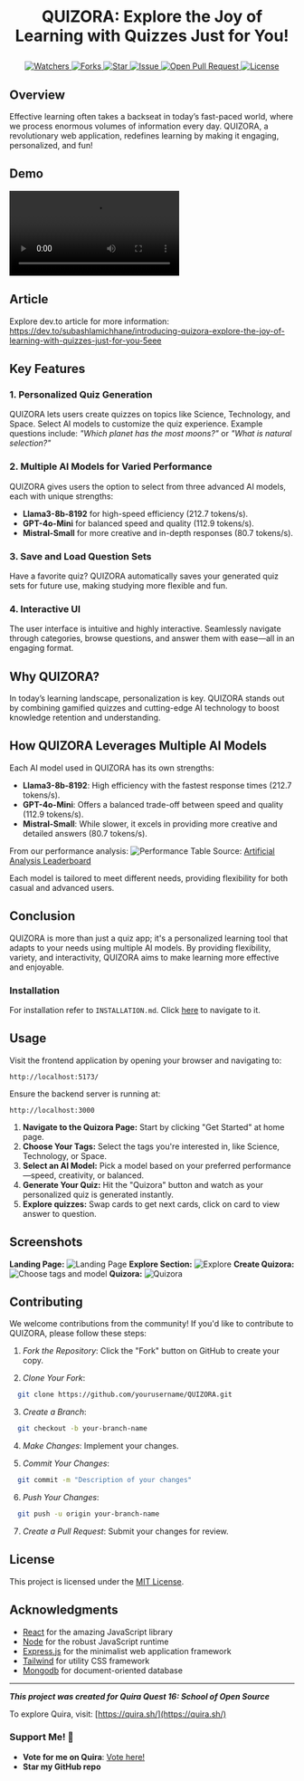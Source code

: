# <p align="center">QUIZORA: Explore the Joy of Learning with Quizzes Just for You!</p>
<p align="center">
    <a href="https://github.com/Subash-Lamichhane/QUIZORA" target="blank">
        <img src="https://img.shields.io/github/watchers/Subash-Lamichhane/QUIZORA?style=for-the-badge&logo=appveyor" alt="Watchers"/>
    </a>
    <a href="https://github.com/Subash-Lamichhane/QUIZORA/fork" target="blank">
        <img src="https://img.shields.io/github/forks/Subash-Lamichhane/QUIZORA?style=for-the-badge&logo=appveyor" alt="Forks"/>
    </a>
    <a href="https://github.com/Subash-Lamichhane/QUIZORA/stargazers" target="blank">
        <img src="https://img.shields.io/github/stars/Subash-Lamichhane/QUIZORA?style=for-the-badge&logo=appveyor" alt="Star"/>
    </a>
    <a href="https://github.com/Subash-Lamichhane/QUIZORA/issues" target="blank">
        <img src="https://img.shields.io/github/issues/Subash-Lamichhane/QUIZORA?style=for-the-badge&logo=appveyor" alt="Issue"/>
    </a>
    <a href="https://github.com/Subash-Lamichhane/QUIZORA/pulls" target="blank">
        <img src="https://img.shields.io/github/issues-pr/Subash-Lamichhane/QUIZORA?style=for-the-badge&logo=appveyor" alt="Open Pull Request"/>
    </a>
    <a href="https://github.com/Subash-Lamichhane/QUIZORA/blob/master/LICENSE" target="blank">
        <img src="https://img.shields.io/github/license/Subash-Lamichhane/QUIZORA?style=for-the-badge&logo=appveyor" alt="License" />
    </a>
</p>

## Overview

Effective learning often takes a backseat in today’s fast-paced world, where we process enormous volumes of information every day. QUIZORA, a revolutionary web application, redefines learning by making it engaging, personalized, and fun!

## Demo
<video src="https://github.com/user-attachments/assets/7a4a0a0d-d8fd-4545-9e63-895c644f6cf9"></video>


## Article
Explore dev.to article for more information:
https://dev.to/subashlamichhane/introducing-quizora-explore-the-joy-of-learning-with-quizzes-just-for-you-5eee

## Key Features

### 1. Personalized Quiz Generation
QUIZORA lets users create quizzes on topics like Science, Technology, and Space. Select AI models to customize the quiz experience. Example questions include: _"Which planet has the most moons?"_ or _"What is natural selection?"_

### 2. Multiple AI Models for Varied Performance
QUIZORA gives users the option to select from three advanced AI models, each with unique strengths:
- **Llama3-8b-8192** for high-speed efficiency (212.7 tokens/s).
- **GPT-4o-Mini** for balanced speed and quality (112.9 tokens/s).
- **Mistral-Small** for more creative and in-depth responses (80.7 tokens/s).

### 3. Save and Load Question Sets
Have a favorite quiz? QUIZORA automatically saves your generated quiz sets for future use, making studying more flexible and fun.

### 4. Interactive UI
The user interface is intuitive and highly interactive. Seamlessly navigate through categories, browse questions, and answer them with ease—all in an engaging format.

## Why QUIZORA?

In today’s learning landscape, personalization is key. QUIZORA stands out by combining gamified quizzes and cutting-edge AI technology to boost knowledge retention and understanding.

## How QUIZORA Leverages Multiple AI Models

Each AI model used in QUIZORA has its own strengths:
- **Llama3-8b-8192**: High efficiency with the fastest response times (212.7 tokens/s).
- **GPT-4o-Mini**: Offers a balanced trade-off between speed and quality (112.9 tokens/s).
- **Mistral-Small**: While slower, it excels in providing more creative and detailed answers (80.7 tokens/s).

From our performance analysis:
![Performance Table](https://dev-to-uploads.s3.amazonaws.com/uploads/articles/w6owntrpbu7ulgmd5o2p.png)
Source: [Artificial Analysis Leaderboard](https://artificialanalysis.ai/leaderboards/models)

Each model is tailored to meet different needs, providing flexibility for both casual and advanced users.


## Conclusion

QUIZORA is more than just a quiz app; it's a personalized learning tool that adapts to your needs using multiple AI models. By providing flexibility, variety, and interactivity, QUIZORA aims to make learning more effective and enjoyable.

### Installation
For installation refer to ```INSTALLATION.md```. Click [here](./INSTALLATION.md) to navigate to it.

## Usage

Visit the frontend application by opening your browser and navigating to:

```
http://localhost:5173/
```

Ensure the backend server is running at:

```
http://localhost:3000
```

1. **Navigate to the Quizora Page:** Start by clicking "Get Started" at home page.
2. **Choose Your Tags:** Select the tags you're interested in, like Science, Technology, or Space.
3. **Select an AI Model:** Pick a model based on your preferred performance—speed, creativity, or balanced.
4. **Generate Your Quiz:** Hit the "Quizora" button and watch as your personalized quiz is generated instantly.
5. **Explore quizzes:** Swap cards to get next cards, click on card to view answer to question.

## Screenshots
**Landing Page:**
![Landing Page](https://dev-to-uploads.s3.amazonaws.com/uploads/articles/4hqlt6rlpdvcuoyoekzb.png)
**Explore Section:**
![Explore](https://dev-to-uploads.s3.amazonaws.com/uploads/articles/kj5ce9etraegxn9p4yut.png)
**Create Quizora:**
![Choose tags and model](https://dev-to-uploads.s3.amazonaws.com/uploads/articles/3s48xwwzjwc9y5i0i34e.png)
**Quizora:**
![Quizora](https://dev-to-uploads.s3.amazonaws.com/uploads/articles/qd9y0c6rn6slobca65hr.png)

## Contributing

We welcome contributions from the community! If you'd like to contribute to QUIZORA, please follow these steps:

1. *Fork the Repository*: Click the "Fork" button on GitHub to create your copy.

2. *Clone Your Fork*:
 ```bash
   git clone https://github.com/yourusername/QUIZORA.git
```

   
3. *Create a Branch*:
 ```bash
   git checkout -b your-branch-name
```
 
4. *Make Changes*: Implement your changes.

5. *Commit Your Changes*:
 ```bash
   git commit -m "Description of your changes"
```

6. *Push Your Changes*:
 ```bash
   git push -u origin your-branch-name
```


7. *Create a Pull Request*: Submit your changes for review.

## License

This project is licensed under the [MIT License](LICENSE).

## Acknowledgments

- [React](https://reactjs.org/) for the amazing JavaScript library
- [Node](https://nodejs.org/) for the robust JavaScript runtime
- [Express.js](https://expressjs.com/) for the minimalist web application framework
- [Tailwind](https://tailwindcss.com/) for utility CSS framework
- [Mongodb](https://www.mongodb.com/) for document-oriented database
---

**_This project was created for Quira Quest 16: School of Open Source_**

To explore Quira, visit: [https://quira.sh/](https://quira.sh/)

### Support Me! 🌟

- **Vote for me on Quira**: [Vote here!](https://quira.sh/repo/Subash-Lamichhane-QUIZORA-864586874)
- **Star my GitHub repo**
